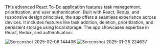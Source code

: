 This advanced React To-Do application features task management, prioritization, and user authentication. Built with React, Redux, and responsive design principles, the app offers a seamless experience across devices. It includes features like task addition, deletion, prioritization, and persistent storage using local storage. The app showcases expertise in React, Redux, and authentication.

![Screenshot 2025-02-06 144406](https://github.com/user-attachments/assets/0879e1d8-580d-4aa4-b432-2ce1c1f2a34c)
![Screenshot 2025-01-26 224637](https://github.com/user-attachments/assets/f3361e86-4f42-4d74-bc19-3976f472b0d7)

